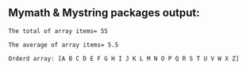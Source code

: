 ## Mymath & Mystring packages output: 
```
The total of array items= 55

The average of array items= 5.5

Orderd array: [A B C D E F G H I J K L M N O P Q R S T U V W X Z]
```